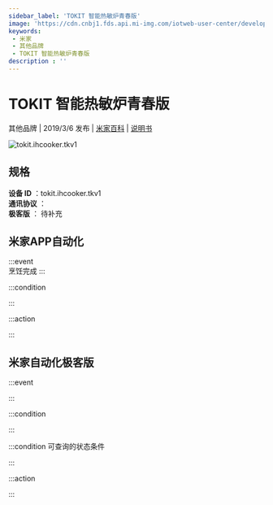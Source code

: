 ```yaml
---
sidebar_label: 'TOKIT 智能热敏炉青春版'
image: 'https://cdn.cnbj1.fds.api.mi-img.com/iotweb-user-center/developer_1679047612719MI5RtcXx.png?GalaxyAccessKeyId=AKVGLQWBOVIRQ3XLEW&Expires=9223372036854775807&Signature=T1uEPRITTfq2xXmYpI4bVKPIxXc='
keywords: 
 - 米家
 - 其他品牌
 - TOKIT 智能热敏炉青春版
description : ''
---
```

# TOKIT 智能热敏炉青春版

其他品牌 | 2019/3/6 发布 | [米家百科](https://home.mi.com/webapp/content/baike/product/index.html?model=tokit.ihcooker.tkv1) | [说明书](https://home.mi.com/views/introduction.html?model=tokit.ihcooker.tkv1&region=cn)

![tokit.ihcooker.tkv1](https://cdn.cnbj1.fds.api.mi-img.com/iotweb-user-center/developer_1679047612719MI5RtcXx.png?GalaxyAccessKeyId=AKVGLQWBOVIRQ3XLEW&Expires=9223372036854775807&Signature=T1uEPRITTfq2xXmYpI4bVKPIxXc=)

## 规格  
> 
**设备 ID** ：tokit.ihcooker.tkv1  
**通讯协议** ：  
**极客版**  ： 待补充 


## 米家APP自动化  

:::event  
烹饪完成
:::

:::condition  

:::

:::action   

:::

## 米家自动化极客版  

:::event  

:::

:::condition  

:::

:::condition 可查询的状态条件  

:::

:::action  

:::

        
